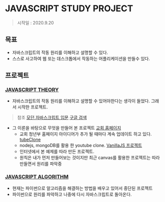 # JAVASCRIPT STUDY PROJECT
> 시작일 : 2020.9.20

## 목표 
- 자바스크립트의 작동 원리를 이해하고 설명할 수 있다.
- 스스로 사고하여 웹 또는 데스크톱에서 작동하는 어플리케이션을 만들수 있다. 

## 프로젝트

### [JAVASCRIPT THEORY](./javascript_theory/README.md)

- 자바스크립트의 작동 원리를 이해하고 설명할 수 있어야한다는 생각이 들었다. 그래서 시작한 프로젝트.

> 참조
> [모던 자바스크립트 입문](http://www.yes24.com/Product/Goods/59410698)
> [구글 검색](https://google.com)

- 그 이론을 바탕으로 무엇을 만들어 본 프로젝트
  [교회 홈페이지](https://y-chung.com)
    - 교회 청년부 홈페이지 아이디어가 추가 될 때마다 계속 업데이트 하고 있다.
  [tubeClone](https://github.com/movie42/tubeClone)
    - nodejs, mongoDB를 활용 한 youtube clone.
  [VanillaJS 프로젝트](https://github.com/movie42/vanillaJS_PJ)
    - 인터넷에서 본 예제를 따라 만든 프로젝트. 
    - 원칙은 내가 먼저 만들어보는 것이지만 최근 canvas를 활용한 프로젝트는 따라 만들면서 원리를 파악중

### [JAVASCRIPT ALGORITHM](./javascript_algorithm/README.md)

- 현재는 파이썬으로 알고리즘을 해결하는 방법을 배우고 있어서 중단된 프로젝트
- 파이썬으로 원리를 파악하고 나중에 다시 자바스크립트로 돌아온다.

